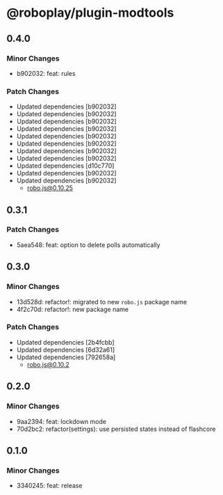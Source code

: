 # @roboplay/plugin-modtools

## 0.4.0

### Minor Changes

- b902032: feat: rules

### Patch Changes

- Updated dependencies [b902032]
- Updated dependencies [b902032]
- Updated dependencies [b902032]
- Updated dependencies [b902032]
- Updated dependencies [b902032]
- Updated dependencies [b902032]
- Updated dependencies [b902032]
- Updated dependencies [b902032]
- Updated dependencies [d10c770]
- Updated dependencies [b902032]
- Updated dependencies [b902032]
  - robo.js@0.10.25

## 0.3.1

### Patch Changes

- 5aea548: feat: option to delete polls automatically

## 0.3.0

### Minor Changes

- 13d528d: refactor!: migrated to new `robo.js` package name
- 4f2c70d: refactor!: new package name

### Patch Changes

- Updated dependencies [2b4fcbb]
- Updated dependencies [6d32a61]
- Updated dependencies [792658a]
  - robo.js@0.10.2

## 0.2.0

### Minor Changes

- 9aa2394: feat: lockdown mode
- 70d2bc2: refactor(settings): use persisted states instead of flashcore

## 0.1.0

### Minor Changes

- 3340245: feat: release
